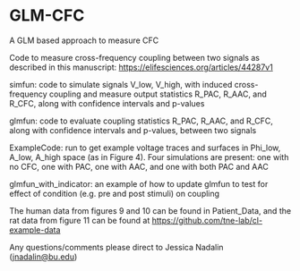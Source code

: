 # GLM-CFC
A GLM based approach to measure CFC

Code to measure cross-frequency coupling between two signals as described in this manuscript: https://elifesciences.org/articles/44287v1

simfun: code to simulate signals V_low, V_high, with induced cross-frequency coupling and measure output statistics R_PAC, R_AAC, and R_CFC, along with confidence intervals and p-values

glmfun: code to evaluate coupling statistics R_PAC, R_AAC, and R_CFC, along with confidence intervals and p-values, between two signals

ExampleCode: run to get example voltage traces and surfaces in Phi_low, A_low, A_high space (as in Figure 4). Four simulations are present: one with no CFC, one with PAC, one with AAC, and one with both PAC and AAC

glmfun_with_indicator: an example of how to update glmfun to test for effect of condition (e.g. pre and post stimuli) on coupling

The human data from figures 9 and 10 can be found in Patient_Data, and the rat data from figure 11 can be found at https://github.com/tne-lab/cl-example-data

Any questions/comments please direct to Jessica Nadalin (jnadalin@bu.edu)
